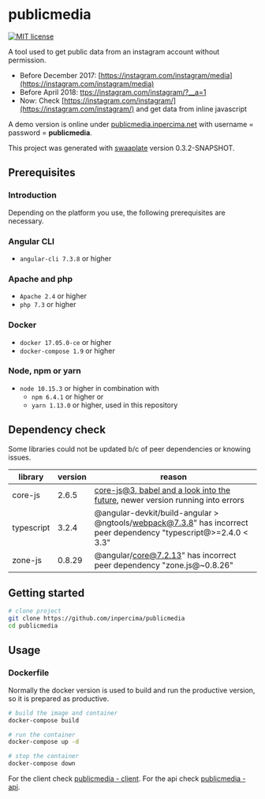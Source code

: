 # publicmedia

[![MIT license](https://img.shields.io/badge/license-MIT-blue.svg)](./LICENSE.md)

A tool used to get public data from an instagram account without permission.

* Before December 2017: [https://instagram.com/instagram/media](https://instagram.com/instagram/media)
* Before April 2018: [ttps://instagram.com/instagram/?__a=1](https://instagram.com/instagram/?__a=1)
* Now: Check [https://instagram.com/instagram/](https://instagram.com/instagram/) and get data from inline javascript

A demo version is online under [publicmedia.inpercima.net](http://publicmedia.inpercima.net) with username = password = **publicmedia**.

This project was generated with [swaaplate](https://github.com/inpercima/swaaplate) version 0.3.2-SNAPSHOT.

## Prerequisites

### Introduction

Depending on the platform you use, the following prerequisites are necessary.

### Angular CLI

* `angular-cli 7.3.8` or higher

### Apache and php

* `Apache 2.4` or higher
* `php 7.3` or higher

### Docker

* `docker 17.05.0-ce` or higher
* `docker-compose 1.9` or higher

### Node, npm or yarn

* `node 10.15.3` or higher in combination with
  * `npm 6.4.1` or higher or
  * `yarn 1.13.0` or higher, used in this repository

## Dependency check

Some libraries could not be updated b/c of peer dependencies or knowing issues.

| library    | version | reason |
| ---------- | ------- | ------ |
| core-js    | 2.6.5   | [core-js@3, babel and a look into the future](https://github.com/zloirock/core-js/blob/master/docs/2019-03-19-core-js-3-babel-and-a-look-into-the-future.md), newer version running into errors |
| typescript | 3.2.4   | @angular-devkit/build-angular > @ngtools/webpack@7.3.8" has incorrect peer dependency "typescript@>=2.4.0 < 3.3" |
| zone-js    | 0.8.29  | @angular/core@7.2.13" has incorrect peer dependency "zone.js@~0.8.26" |

## Getting started

```bash
# clone project
git clone https://github.com/inpercima/publicmedia
cd publicmedia
```

## Usage

### Dockerfile

Normally the docker version is used to build and run the productive version, so it is prepared as productive.

```bash
# build the image and container
docker-compose build

# run the container
docker-compose up -d

# stop the container
docker-compose down
```

For the client check [publicmedia - client](https://github.com/inpercima/publicmedia/tree/master/client).
For the api check [publicmedia - api](https://github.com/inpercima/publicmedia/tree/master/api).
